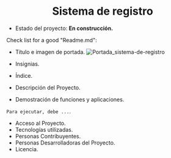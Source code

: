 <h1 align="center"> Sistema de registro </h1>

- Estado del proyecto: **En construcción.**

Check list for a good "Readme.md":

- Título e imagen de portada.
![Portada_sistema-de-registro](https://github.com/user-attachments/assets/886a7ef3-7502-49ed-a027-72312d2bfd8f)

- Insignias.
- Índice.
- Descripción del Proyecto.
- Demostración de funciones y aplicaciones.
  
````Para ejecutar, debe ...````.

- Acceso al Proyecto.
- Tecnologías utilizadas.
- Personas Contribuyentes.
- Personas Desarrolladoras del Proyecto.
- Licencia.
